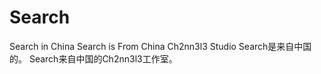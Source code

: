 # Search
Search in China
Search is From China Ch2nn3l3 Studio
Search是来自中国的。
Search来自中国的Ch2nn3l3工作室。

